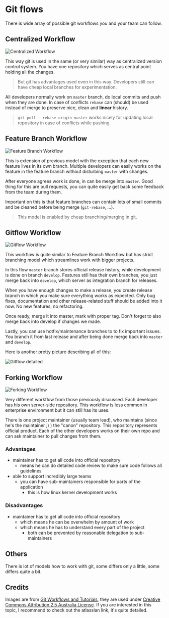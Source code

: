Git flows
=========

There is wide array of possible git workflows you and your team can follow.

Centralized Workflow
--------------------

![Centralized Workflow](https://cdn.rawgit.com/DevTrainings/GitTraining/f_18/15-GitFlows/centralized.svg)

This way git is used in the same (or very similar) way as centralized version control system. You have one repository which serves as central point holding all the changes.

> But git has advantages used even in this way. Developers still can have cheap local branches for experimentation.

All developers normally work on `master` branch, do local commits and push when they are done. In case of conflicts `rebase` can (should) be used instead of merge to preserve nice, clean and **linear** history.

> `git pull --rebase origin master` works nicely for updating local repository in case of conflicts while pushing

Feature Branch Workflow
-----------------------

![Feature Branch Workflow](https://cdn.rawgit.com/DevTrainings/GitTraining/f_18/15-GitFlows/feature-branch.svg)

This is extension of previous model with the exception that each new feature lives in its own branch. Multiple developers can easily works on the feature in the feature branch without disturbing `master` with changes.

After everyone agrees work is done, in can be merge into `master`. Good thing for this are pull requests, you can quite easily get back some feedback from the team during them.

Important on this is that feature branches can contain lots of small commits and be cleaned before being merge (`git-rebase`, ...).

> This model is enabled by cheap branching/merging in git.

Gitflow Workflow
----------------

![Gitflow Workflow](https://cdn.rawgit.com/DevTrainings/GitTraining/f_18/15-GitFlows/gitflow.svg)

This workflow is quite similar to Feature Branch Workflow but has strict branching model which streamlines work with bigger projects.

In this flow `master` branch stores official release history, while development is done on branch `develop`. Features still has their own branches, you just merge back into `develop`, which server as integration branch for releases.

When you have enough changes to make a release, you create release branch in which you make sure everything works as expected. Only bug fixes, documentation and other release-related stuff should be added into it now. No new features, no refactoring.

Once ready, merge it into master, mark with proper tag. Don't forget to also merge back into develop if changes we made.

Lastly, you can use hotfix/maintenance branches to to fix important issues. You branch it from last release and after being done merge back into `master` and `develop`.

Here is another pretty picture describing all of this:

![Gitflow detailed](https://cdn.rawgit.com/DevTrainings/GitTraining/f_18/15-GitFlows/gitflow-detailed.svg)

Forking Workflow
----------------

![Forking Workflow](https://cdn.rawgit.com/DevTrainings/GitTraining/f_18/15-GitFlows/forking.svg)

Very different workflow from those previously discussed. Each developer has his own server-side repository. This workflow is less common in enterprise environment but it can still has its uses.

There is one project maintainer (usually team lead), who maintains (since he's the maintainer ;) ) the "canon" repository. This repository represents official product. Each of the other developers works on their own repo and can ask maintainer to pull changes from them.

### Advantages

* maintainer has to get all code into official repository
	* means he can do detailed code review to make sure code follows all guidelines
* able to support incredibly large teams
	* you can have sub-maintainers responsible for parts of the application
		* this is how linux kernel development works

### Disadvantages

* maintainer has to get all code into official repository
	* which means he can be overwhelm by amount of work
	* which means he has to understand every part of the project
		* both can be prevented by reasonable delegation to sub-maintainers

Others
------

There is lot of models how to work with git, some differs only a little, some differs quite a bit.

Credits
-------

Images are from [Git Workflows and Tutorials](https://www.atlassian.com/git/tutorials/comparing-workflows/centralized-workflow), they are used under [Creative Commons Attribution 2.5 Australia License](http://creativecommons.org/licenses/by/2.5/au/). If you are interested in this topic, I recommend to check out the atlassian link, it's quite detailed.
